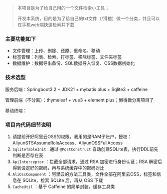 > 本项目是为了给自己用的一个文件检索小工具；
>
> 开发本系统，目的是为了给自己的txt文件（/滑稽）做一个分类，并且可以在手机web端快速检索并下载

### 主要功能如下

- 文件管理：上传、删除、还原、重命名、移动
- 标签管理：列表、检索、打标签、移除标签、文件夹标签
- 数据维护：数据导出备份、SQL数据导入恢复、OSS数据初始化

### 技术选型

服务后端：Springboot3.2 + JDK21 + mybatis plus + Sqlite3 + caffeine

管理前端（不分离）：thymeleaf + vue3 + element plus；懒得做分离项目了

移动终端：

### 项目内代码细节说明

1. 请提前开好阿里云OSS的权限，我用的是RAM子账户，授权： AliyunSTSAssumeRoleAccess、AliyunOSSFullAccess
2. `SqliteTableInit` : 通过 `@PostConstruct` 自动创建SQLite表，执行DDL前先判断是否存在表
3. `ApiInterceptor` ：拦截全部请求，通过 RSA 加密进行身份认证；RSA 解密后得到设定好的密码，再与系统缓存中的密码对比
4. `AliOssComponent` ：阿里云的方法工具类，文件全部在阿里云OSS，标签和信息在 SQLite，检索 SQLite 后，再从 OSS 下载
5. `CacheUtil` ：基于 Caffeine 的简单封装，缓存工具类

